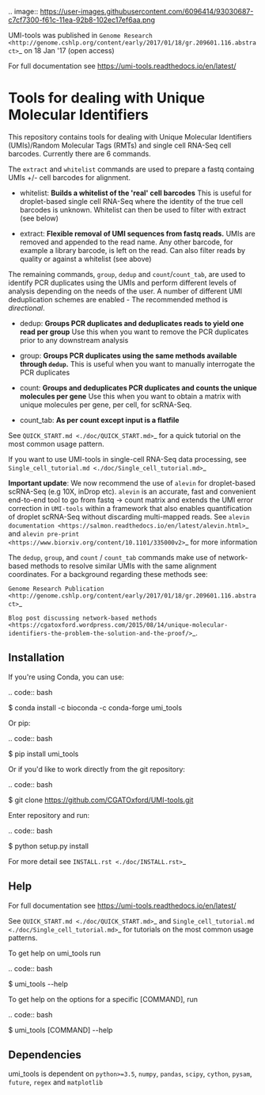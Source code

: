 .. image:: https://user-images.githubusercontent.com/6096414/93030687-c7cf7300-f61c-11ea-92b8-102ec17ef6aa.png

UMI-tools was published in `Genome Research <http://genome.cshlp.org/content/early/2017/01/18/gr.209601.116.abstract>`_ on 18 Jan '17 (open access)

For full documentation see https://umi-tools.readthedocs.io/en/latest/

Tools for dealing with Unique Molecular Identifiers
====================================================

This repository contains tools for dealing with Unique Molecular
Identifiers (UMIs)/Random Molecular Tags (RMTs) and single cell
RNA-Seq cell barcodes. Currently there are 6
commands. 

The ``extract`` and ``whitelist`` commands are used to prepare a
fastq containg UMIs +/- cell barcodes for alignment. 

* whitelist:
   **Builds a whitelist of the 'real' cell barcodes**
      This is useful for droplet-based single cell RNA-Seq where the
      identity of the true cell barcodes is unknown. Whitelist can
      then be used to filter with extract (see below)

* extract:
   **Flexible removal of UMI sequences from fastq reads.**
      UMIs are removed and appended to the read name. Any other
      barcode, for example a library barcode, is left on the read. Can
      also filter reads by quality or against a whitelist (see above)

The remaining commands, ``group``, ``dedup`` and ``count``/``count_tab``, are used to
identify PCR duplicates using the UMIs and perform different levels of
analysis depending on the needs of the user. A number of different UMI
deduplication schemes are enabled - The recommended method is
*directional*.

* dedup:
   **Groups PCR duplicates and deduplicates reads to yield one read per group**
      Use this when you want to remove the PCR duplicates prior to any
      downstream analysis

* group: 
   **Groups PCR duplicates using the same methods available through `dedup`.**
      This is useful when you want to manually interrogate the PCR duplicates
   
* count:
   **Groups and deduplicates PCR duplicates and counts the unique molecules per gene**
      Use this when you want to obtain a matrix with unique molecules
      per gene, per cell, for scRNA-Seq.

* count_tab:
   **As per count except input is a flatfile**

See `QUICK_START.md <./doc/QUICK_START.md>`_ for a quick tutorial on
the most common usage pattern.

If you want to use UMI-tools in single-cell RNA-Seq data processing,
see `Single_cell_tutorial.md <./doc/Single_cell_tutorial.md>`_

**Important update**: We now recommend the use of `alevin` for droplet-based
scRNA-Seq (e.g 10X, inDrop etc). `alevin` is an accurate, fast and convenient end-to-end tool to go from fastq -> count matrix and  extends the UMI error correction in `UMI-tools` within a framework that also enables quantification of droplet scRNA-Seq without discarding multi-mapped reads.  See `alevin documentation <https://salmon.readthedocs.io/en/latest/alevin.html>`_ and `alevin pre-print <https://www.biorxiv.org/content/10.1101/335000v2>`_ for more information

The ``dedup``, ``group``, and ``count`` / ``count_tab`` commands make use of network-based methods to resolve similar UMIs with the same alignment coordinates. For a background regarding these methods see:

`Genome Research Publication <http://genome.cshlp.org/content/early/2017/01/18/gr.209601.116.abstract>`_

`Blog post discussing network-based methods <https://cgatoxford.wordpress.com/2015/08/14/unique-molecular-identifiers-the-problem-the-solution-and-the-proof/>`_.


Installation
------------

If you're using Conda, you can use:

.. code:: bash

   $ conda install -c bioconda -c conda-forge umi_tools

Or pip:

.. code:: bash

   $ pip install umi_tools


Or if you'd like to work directly from the git repository:

.. code:: bash

   $ git clone https://github.com/CGATOxford/UMI-tools.git

Enter repository and run:

.. code:: bash

   $ python setup.py install

For more detail see `INSTALL.rst <./doc/INSTALL.rst>`_

Help
----- 

For full documentation see https://umi-tools.readthedocs.io/en/latest/

See `QUICK_START.md <./doc/QUICK_START.md>`_ and
`Single_cell_tutorial.md <./doc/Single_cell_tutorial.md>`_ for tutorials on the most common usage patterns.

To get help on umi_tools run

.. code:: bash

   $ umi_tools --help

To get help on the options for a specific [COMMAND], run

.. code:: bash

   $ umi_tools [COMMAND] --help


Dependencies
------------
umi_tools is dependent on `python>=3.5`, `numpy`, `pandas`, `scipy`, `cython`, `pysam`,
`future`, `regex` and `matplotlib`

